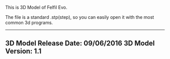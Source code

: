 This is 3D Model of Felfil Evo.

The file is a standard .stp(step), so you can easily open it with the most common 3d programs.

---
3D Model Release Date: 09/06/2016
3D Model Version: 1.1
---
